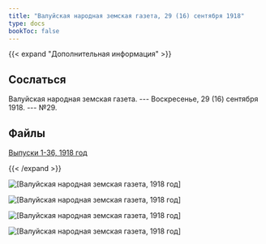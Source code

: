 ```yaml
---
title: "Валуйская народная земская газета, 29 (16) сентября 1918"
type: docs
bookToc: false
---
```


{{< expand "Дополнительная информация" >}}
## Сослаться
Валуйская народная земская газета. --- Воскресенье, 29 (16) сентября 1918. --- №29.

## Файлы
[Выпуски 1-36, 1918 год](https://www.dropbox.com/sh/y1y6ee755w9d7ne/AACn7mJSdbUS84WlRiocceIha?dl=0)

{{< /expand >}}

![[Валуйская народная земская газета, 1918 год]](/static/img/papers/1918_№29.jpg)

![[Валуйская народная земская газета, 1918 год]](/static/img/papers/1918_№29_p2.jpg)

![[Валуйская народная земская газета, 1918 год]](/static/img/papers/1918_№29_p3.jpg)

![[Валуйская народная земская газета, 1918 год]](/static/img/papers/1918_№29_p4.jpg)
